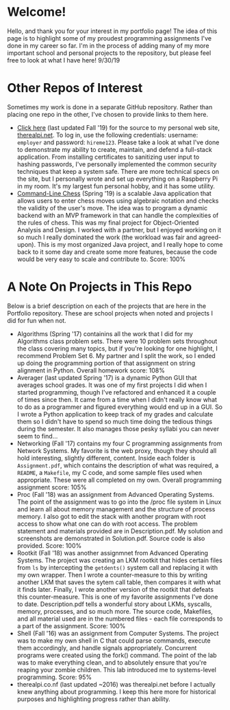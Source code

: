 # Welcome! #

Hello, and thank you for your interest in my portfolio page! The idea of this page is to highlight some of my proudest programming assignments I've done in my career so far. I'm in the process of adding many of my more important school and personal projects to the repository, but please feel free to look at what I have here! 9/30/19

# Other Repos of Interest #

Sometimes my work is done in a separate GitHub repository. Rather than placing one repo in the other, I've chosen to provide links to them here.

* [Click here](https://github.com/MANA624/therealpi "The Real Pi GitHub") (last updated Fall '19) for the source to my personal web site, [therealpi.net](https://therealpi.net "The Real Pi Link"). To log in, use the following credentials: username: `employer` and password: `hireme123`. Please take a look at what I've done to demonstrate my ability to create, maintain, and defend a full-stack application. From installing certificates to sanitizing user input to hashing passwords, I've personally implemented the common security techniques that keep a system safe. There are more technical specs on the site, but I personally wrote and set up everything on a Raspberry Pi in my room. It's my largest fun personal hobby, and it has some utility.
* [Command-Line Chess](https://github.com/MANA624/OOAD-Project "OOAD GitHub") (Spring '19) is a scalable Java application that allows users to enter chess moves using algebraic notation and checks the validity of the user's move. The idea was to program a dynamic backend with an MVP framework in that can handle the complexities of the rules of chess. This was my final project for Object-Oriented Analysis and Design. I worked with a partner, but I enjoyed working on it so much I really dominated the work (the workload was fair and agreed-upon). This is my most organized Java project, and I really hope to come back to it some day and create some more features, because the code would be very easy to scale and contribute to. Score: 100%

# A Note On Projects in This Repo #

Below is a brief description on each of the projects that are here in the Portfolio repository. These are school projects when noted and projects I did for fun when not.

* Algorithms (Spring '17) containins all the work that I did for my Algorithms class problem sets. There were 10 problem sets throughout the class covering many topics, but if you're looking for one highlight, I recommend Problem Set 6. My partner and I split the work, so I ended up doing the programming portion of that assignment on string alignment in Python. Overall homework score: 108%
* Averager (last updated Spring '17) is a dynamic Python GUI that averages school grades. It was one of my first projects I did when I started programming, though I've refactored and enhanced it a couple of times since then. It came from a time when I didn't really know what to do as a programmer and figured everything would end up in a GUI. So I wrote a Python application to keep track of my grades and calculate them so I didn't have to spend so much time doing the tedious things during the semester. It also manages those pesky syllabi you can never seem to find...
* Networking (Fall '17) contains my four C programming assignments from Network Systems. My favorite is the web proxy, though they should all hold interesting, slightly different, content. Inside each folder is `Assignment.pdf`, which contains the description of what was required, a `README`, a `Makefile`, my C code, and some sample files used when appropriate. These were all completed on my own. Overall programming assignment score: 105%
* Proc (Fall '18) was an assignment from Advanced Operating Systems. The point of the assignment was to go into the /proc file system in Linux and learn all about memory management and the structure of process memory. I also got to edit the stack with another program with root access to show what one can do with root access. The problem statement and materials provided are in Description.pdf. My solution and screenshots are demonstrated in Solution.pdf. Source code is also provided. Score: 100%
* Rootkit (Fall '18) was another assignmnet from Advanced Operating Systems. The project was creating an LKM rootkit that hides certain files from `ls` by intercepting the `getdents()` system call and replacing it with my own wrapper. Then I wrote a counter-measure to this by writing another LKM that saves the sytem call table, then compares it with what it finds later. Finally, I wrote another version of the rootkit that defeats this counter-measure. This is one of my favorite assignments I've done to date. Description.pdf tells a wonderful story about LKMs, syscalls, memory, processes, and so much more. The source code, Makefiles, and all material used are in the numbered files - each file corresponds to a part of the assignment. Score: 100%
* Shell (Fall '16) was an assignment from Computer Systems. The project was to make my own shell in C that could parse commands, execute them accordingly, and handle signals appropriately. Concurrent programs were created using the fork() command. The point of the lab was to make everything clean, and to absolutely ensure that you're reaping your zombie children. This lab introduced me to systems-level programming. Score: 95%
* therealpi.co.nf (last updated ~2016) was therealpi.net before I actually knew anything about programming. I keep this here more for historical purposes and highlighting progress rather than ability. 
